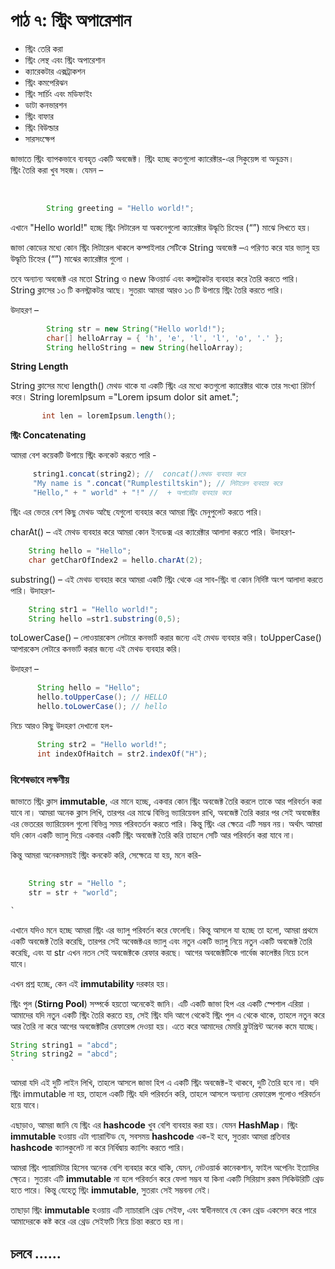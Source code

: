 # পাঠ ৭: স্ট্রিং  অপারেশান

* স্ট্রিং তেরি করা
* স্ট্রিং লেন্থ এবং স্ট্রিং অপারেশান
* ক্যারেকটার এক্সট্রাকশন
* স্ট্রিং কমপেরিঝন
* স্ট্রিং সার্চিং এবং মডিফাইং
* ডাটা কনভারশন
* স্ট্রিং বাফার
* স্ট্রিং বিউল্ডার
* সারসংক্ষেপ

জাভাতে স্ট্রিং ব্যাপকভাবে ব্যবহৃত একটি অবজেক্ট। স্ট্রিং হচ্ছে কতগুলো ক্যারেক্টার-এর সিকুয়েন্স বা অনুক্রম।  
স্ট্রিং তৈরি করা খুব সহজ। যেমন –

‌

```java
        String greeting = "Hello world!";
```

এখানে "Hello world!" হচ্ছে স্ট্রিং লিটারেল যা অকনেগুলো ক্যারেক্টার উদ্ধৃতি চিহ্নের \(“”\) মাঝে লিখতে হয়।

জাভা কোডের মধ্যে কোন স্ট্রিং লিটারেল থাকলে কম্পাইলার সেটিকে String অবজেক্ট –এ পরিণত করে যার ভ্যালু হয় উদ্ধৃতি চিহ্নের \(“”\) মাঝের ক্যারেক্টার গুলো ।

তবে অন্যান্য অবজেক্ট এর মতো String ও new কিওয়ার্ড এবং কন্সট্রাকটর ব্যবহার করে তৈরি করতে পারি। String ক্লাসের ১৩ টি কনস্ট্রাকটর আছে। সুতরাং আমরা আরও ১৩ টি উপায়ে স্ট্রিং তৈরি করতে পারি।

উদাহরণ –

```java
        String str = new String("Hello world!");
        char[] helloArray = { 'h', 'e', 'l', 'l', 'o', '.' };
        String helloString = new String(helloArray);
```

**String Length**

String ক্লাসের মধ্যে length\(\) মেথড থাকে যা একটি স্ট্রিং এর মধ্যে কতগুলো ক্যারেক্টার থাকে তার সংখ্যা রিটার্ণ করে। String loremIpsum ="Lorem ipsum dolor sit amet.";

```java
       int len = loremIpsum.length();
```

**স্ট্রিং Concatenating**

আমরা বেশ কয়েকটি উপায়ে স্ট্রিং কনকেট করতে পারি -

```java
     string1.concat(string2); //  concat()মেথড ব্যবহার করে 
     "My name is ".concat("Rumplestiltskin"); // লিটারেল ব্যবহার করে 
     "Hello," + " world" + "!" //  + অপারেটর ব্যবহার করে
```

স্ট্রিং এর ভেতর বেশ কিছু মেথড আছৈ যেগুলো ব্যবহার করে আমরা স্ট্রিং মেনুপুলেট করতে পারি।

charAt\(\) – এই মেথড ব্যবহার করে আমরা কোন ইনডেক্স এর ক্যারেক্টার আলাদা করতে পারি। উদাহরণ-

```java
    String hello = "Hello";
    char getCharOfIndex2 = hello.charAt(2);
```

substring\(\) – এই মেথড ব্যবহার করে আমরা একটি স্ট্রিং থেকে এর সাব-স্ট্রিং বা কোন নির্দিষ্ট অংশ আলাদা করতে পারি। উদাহরণ-

```java
    String str1 = "Hello world!";
    String hello =str1.substring(0,5);
```

toLowerCase\(\) – লোওয়ারকেস লেটারে কনভার্ট করার জন্যে এই মেথড ব্যবহার করি। toUpperCase\(\) আপারকেস লেটারে কনভার্ট করার জন্যে এই মেথড ব্যবহার করি।

উদাহরণ –

```java
      String hello = "Hello";
      hello.toUpperCase(); // HELLO
      hello.toLowerCase(); // hello
```

নিচে আরও কিছু উদহরণ দেখানো হল-

```java
      String str2 = "Hello world!"; 
      int indexOfHaitch = str2.indexOf("H");
```

### বিশেষভাবে লক্ষণীয়

জাভাতে স্ট্রিং ক্লাস **immutable**, এর মানে হচ্ছে, একবার কোন স্ট্রিং অবজেক্ট তৈরি করলে তাকে আর পরিবর্তন করা যাবে না। আমরা অনেক ক্লাস লিখি, তারপর এর মাঝে বিভিন্ন ভ্যারিয়েবল রাখি, অবজেক্ট তৈরি করার পর সেই অবজেক্টর এর ভেতরের ভ্যারিয়েবল গুলো বিভিন্ন সময় পরিবতর্তন করতে পারি। কিন্তু স্ট্রিং এর ক্ষেত্রে এটি সম্ভব নয়। অর্থাৎ আমরা যদি কোন একটি ভ্যালু দিয়ে একবার একটি স্ট্রিং অবজেক্ট তৈরি করি তাহলে সেটি আর পরিবর্তন করা যাবে না।

কিন্তু আমরা অনেকসময়ই স্ট্রিং কনকেট করি, সেক্ষেত্রে যা হয়, মনে করি-

```java
‌‌‌‌‌‌‌‌‌
    String str = "Hello ";
    str = str + "world";

`
```

এখানে যদিও মনে হচ্ছে আমরা স্ট্রিং এর ভ্যালু পরিবর্তন করে ফেলেছি। কিন্তু আসলে যা হচ্ছে তা হলো, আমরা প্রথমে একটি অবজেক্ট তৈরি করেছি, তারপর সেই অবেজক্টএর ভ্যালু এবং নতুন একটি ভ্যালু নিয়ে নতুন একটি অবজেক্ট তৈরি করেছি, এবং যা str এখন নতন সেই অবজেক্টকে রেফার করছে। আগের অবজেক্টটিকে গার্বেজ কালেক্টর নিয়ে চলে যাবে।

এখন প্রশ্ন হচ্ছে, কেন এই **immutability** দরকার হয়।

স্ট্রিং পুল \(**Stirng Pool**\) সম্পর্কে হয়তো অনেকেই জানি। এটি একটি জাভা হিপ এর একটি স্পেশাল এরিয়া । আমাদের যদি নতুন একটি স্ট্রিং তৈরি করতে হয়, সেই স্ট্রিং যদি আগে থেকেই স্ট্রিং পুল এ থেকে থাকে, তাহলে নতুন করে আর তৈরি না করে আগের অবজেক্টটির রেফারেন্স দেওয়া হয়। এতে করে আমাদের মেমরি ফ্রুটপ্রিন্ট অনেক কমে যাচ্ছে।

```java
String string1 = "abcd";
String string2 = "abcd";
`
```

আমরা যদি এই দুটি লাইন লিখি, তাহলে আসলে জাভা হিপ এ একটি স্ট্রিং অবজেক্ট-ই থাকবে, দুটি তৈরি হবে না। যদি স্ট্রিং immutable না হয়, তাহলে একটি স্ট্রিং যদি পরিবর্তন করি, তাহলে আসলে অন্যান্য রেফারেন্স গুলোও পরিবর্তন হয়ে যাবে।

এছাড়াও, আমরা জানি যে স্ট্রিং এর **hashcode** খুব বেশি ব্যবহার করা হয়। যেমন **HashMap**। স্ট্রিং **immutable** হওয়ায় এটা গ্যারান্টিড যে, সবসময় **hashcode** এক-ই হবে, সুতরাং আমরা প্রতিবার **hashcode** ক্যালকুলেট না করে নির্ধিদ্বায় ক্যাশিং করতে পারি।

আমরা স্ট্রিং প্যারামিটার হিসেব অনেক বেশি ব্যবহার করে থাকি, যেমন, নেটওয়ার্ক কানেকশান, ফাইল অপেনিং ইত্যাদির ক্ষে্ত্রে। সুতরাং এটি **immutable** না হলে পরিবর্তন করে ফেলা সম্ভব যা কিনা একটি সিরিয়াস রকম সিকিউরিটি থ্রেড হতে পারে। কিন্তু যেহেতু স্ট্রিং **immutable**, সুতরাং সেই সম্ভবনা নেই।

তাছাড়া স্ট্রিং **immutable** হওয়ায় এটি ন্যাচারালি থ্রেড সেইফ, এবং স্বাধীনভাবে যে কেন থ্রেড একসেস করে পারে আমাদেরকে কষ্ট করে এর থ্রেড সেইফটি নিয়ে চিন্তা করতে হয় না।

## চলবে ......


